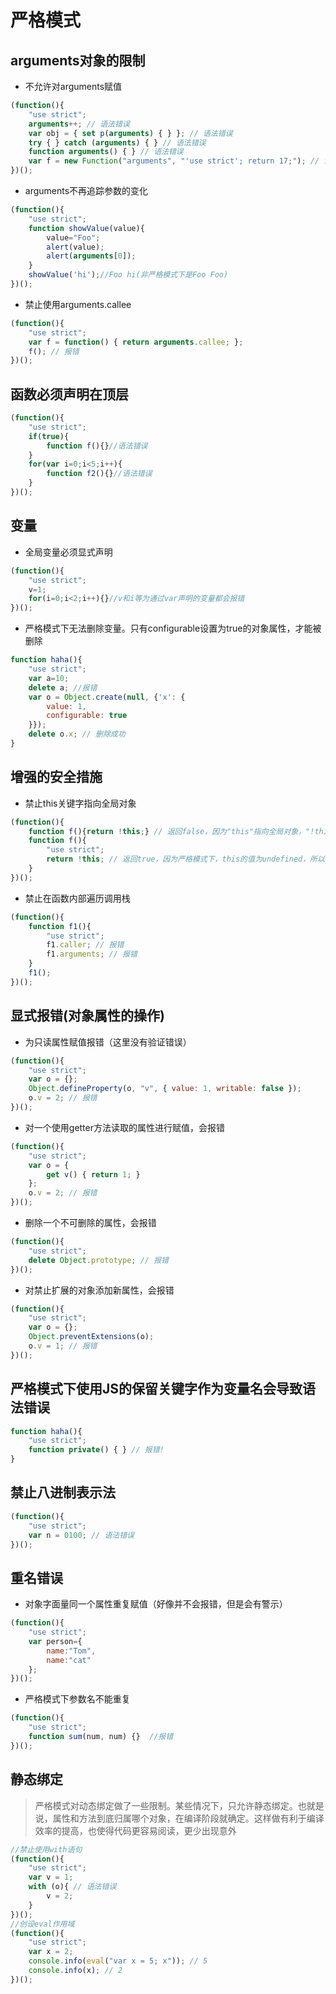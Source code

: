 # 严格模式

## arguments对象的限制

- 不允许对arguments赋值

```javascript
(function(){
    "use strict";
    arguments++; // 语法错误
    var obj = { set p(arguments) { } }; // 语法错误
    try { } catch (arguments) { } // 语法错误
    function arguments() { } // 语法错误
    var f = new Function("arguments", "'use strict'; return 17;"); // 语法错误
})();
```

- arguments不再追踪参数的变化

```javascript
(function(){
    "use strict";
    function showValue(value){
        value="Foo";
        alert(value);
        alert(arguments[0]);
    }
    showValue('hi');//Foo hi(非严格模式下是Foo Foo)
})();
```

- 禁止使用arguments.callee

```javascript
(function(){
    "use strict";
    var f = function() { return arguments.callee; };
    f(); // 报错
})();
```

## 函数必须声明在顶层

```javascript
(function(){
    "use strict";
    if(true){
        function f(){}//语法错误
    }
    for(var i=0;i<5;i++){
        function f2(){}//语法错误
    }
})();
```

## 变量

- 全局变量必须显式声明

```javascript
(function(){
    "use strict";
    v=1;
    for(i=0;i<2;i++){}//v和i等为通过var声明的变量都会报错
})();
```

- 严格模式下无法删除变量。只有configurable设置为true的对象属性，才能被删除

```javascript
function haha(){
    "use strict";
    var a=10;
    delete a; //报错
    var o = Object.create(null, {'x': {
        value: 1,
        configurable: true
    }});
    delete o.x; // 删除成功
}
```

## 增强的安全措施

- 禁止this关键字指向全局对象

```javascript
(function(){
    function f(){return !this;} // 返回false，因为"this"指向全局对象，"!this"就是false
    function f(){
        "use strict";
        return !this; // 返回true，因为严格模式下，this的值为undefined，所以"!this"为true。
    }
})();
```

- 禁止在函数内部遍历调用栈

```javascript
(function(){
    function f1(){
        "use strict";
        f1.caller; // 报错
        f1.arguments; // 报错
    }
    f1();
})();
```

## 显式报错(对象属性的操作)

- 为只读属性赋值报错（这里没有验证错误）

```javascript
(function(){
    "use strict";
    var o = {};
    Object.defineProperty(o, "v", { value: 1, writable: false });
    o.v = 2; // 报错
})();
```

- 对一个使用getter方法读取的属性进行赋值，会报错

```javascript
(function(){
    "use strict";
    var o = {
        get v() { return 1; }
    };
    o.v = 2; // 报错
})();
```

- 删除一个不可删除的属性，会报错

```javascript
(function(){
    "use strict";
    delete Object.prototype; // 报错
})();
```

- 对禁止扩展的对象添加新属性，会报错

```javascript
(function(){
    "use strict";
    var o = {};
    Object.preventExtensions(o);
    o.v = 1; // 报错
})();
```

## 严格模式下使用JS的保留关键字作为变量名会导致语法错误

```javascript
function haha(){
    "use strict";
    function private() { } // 报错!
}
```

## 禁止八进制表示法

```javascript
(function(){
    "use strict";
    var n = 0100; // 语法错误
})();
```

## 重名错误

- 对象字面量同一个属性重复赋值（好像并不会报错，但是会有警示）

```javascript
(function(){
    "use strict";
    var person={
        name:"Tom",
        name:"cat"
    };
})();
```

- 严格模式下参数名不能重复

```javascript
(function(){
    "use strict";
    function sum(num, num) {}  //报错
})();
```

## 静态绑定

> 严格模式对动态绑定做了一些限制。某些情况下，只允许静态绑定。也就是说，属性和方法到底归属哪个对象，在编译阶段就确定。这样做有利于编译效率的提高，也使得代码更容易阅读，更少出现意外

```javascript
//禁止使用with语句
(function(){
    "use strict";
    var v = 1;
    with (o){ // 语法错误
        v = 2;
    }
})();
//创设eval作用域
(function(){
    "use strict";
    var x = 2;
    console.info(eval("var x = 5; x")); // 5
    console.info(x); // 2
})();
```
